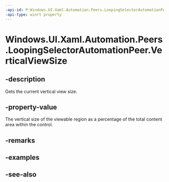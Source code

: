 ```yaml
---
-api-id: P:Windows.UI.Xaml.Automation.Peers.LoopingSelectorAutomationPeer.VerticalViewSize
-api-type: winrt property
---
```


<!-- Property syntax
public double VerticalViewSize { get; }
-->

# Windows.UI.Xaml.Automation.Peers.LoopingSelectorAutomationPeer.VerticalViewSize

## -description
Gets the current vertical view size.



## -property-value
The vertical size of the viewable region as a percentage of the total content area within the control.

## -remarks

## -examples

## -see-also
